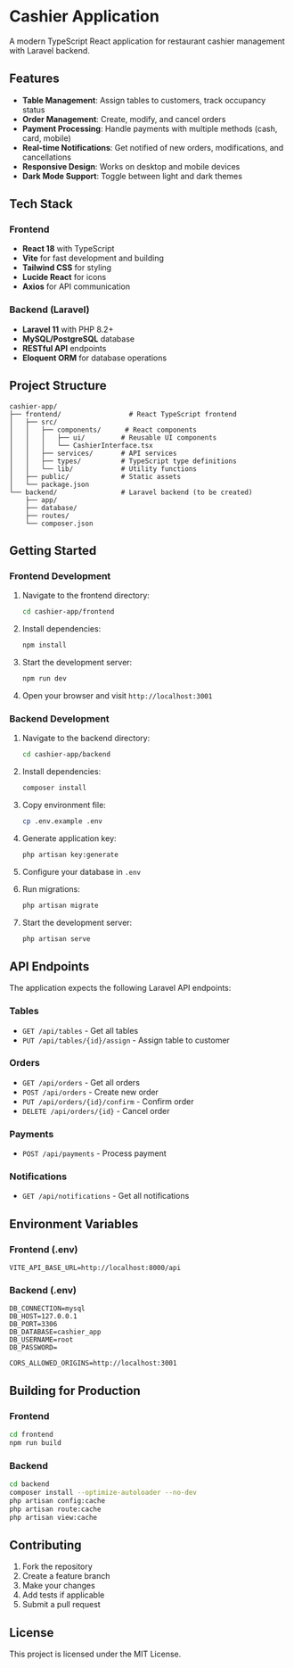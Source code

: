 # Cashier Application

A modern TypeScript React application for restaurant cashier management with Laravel backend.

## Features

- **Table Management**: Assign tables to customers, track occupancy status
- **Order Management**: Create, modify, and cancel orders
- **Payment Processing**: Handle payments with multiple methods (cash, card, mobile)
- **Real-time Notifications**: Get notified of new orders, modifications, and cancellations
- **Responsive Design**: Works on desktop and mobile devices
- **Dark Mode Support**: Toggle between light and dark themes

## Tech Stack

### Frontend
- **React 18** with TypeScript
- **Vite** for fast development and building
- **Tailwind CSS** for styling
- **Lucide React** for icons
- **Axios** for API communication

### Backend (Laravel)
- **Laravel 11** with PHP 8.2+
- **MySQL/PostgreSQL** database
- **RESTful API** endpoints
- **Eloquent ORM** for database operations

## Project Structure

```
cashier-app/
├── frontend/                 # React TypeScript frontend
│   ├── src/
│   │   ├── components/      # React components
│   │   │   ├── ui/         # Reusable UI components
│   │   │   └── CashierInterface.tsx
│   │   ├── services/       # API services
│   │   ├── types/          # TypeScript type definitions
│   │   └── lib/            # Utility functions
│   ├── public/             # Static assets
│   └── package.json
└── backend/                # Laravel backend (to be created)
    ├── app/
    ├── database/
    ├── routes/
    └── composer.json
```

## Getting Started

### Frontend Development

1. Navigate to the frontend directory:
   ```bash
   cd cashier-app/frontend
   ```

2. Install dependencies:
   ```bash
   npm install
   ```

3. Start the development server:
   ```bash
   npm run dev
   ```

4. Open your browser and visit `http://localhost:3001`

### Backend Development

1. Navigate to the backend directory:
   ```bash
   cd cashier-app/backend
   ```

2. Install dependencies:
   ```bash
   composer install
   ```

3. Copy environment file:
   ```bash
   cp .env.example .env
   ```

4. Generate application key:
   ```bash
   php artisan key:generate
   ```

5. Configure your database in `.env`

6. Run migrations:
   ```bash
   php artisan migrate
   ```

7. Start the development server:
   ```bash
   php artisan serve
   ```

## API Endpoints

The application expects the following Laravel API endpoints:

### Tables
- `GET /api/tables` - Get all tables
- `PUT /api/tables/{id}/assign` - Assign table to customer

### Orders
- `GET /api/orders` - Get all orders
- `POST /api/orders` - Create new order
- `PUT /api/orders/{id}/confirm` - Confirm order
- `DELETE /api/orders/{id}` - Cancel order

### Payments
- `POST /api/payments` - Process payment

### Notifications
- `GET /api/notifications` - Get all notifications

## Environment Variables

### Frontend (.env)
```
VITE_API_BASE_URL=http://localhost:8000/api
```

### Backend (.env)
```
DB_CONNECTION=mysql
DB_HOST=127.0.0.1
DB_PORT=3306
DB_DATABASE=cashier_app
DB_USERNAME=root
DB_PASSWORD=

CORS_ALLOWED_ORIGINS=http://localhost:3001
```

## Building for Production

### Frontend
```bash
cd frontend
npm run build
```

### Backend
```bash
cd backend
composer install --optimize-autoloader --no-dev
php artisan config:cache
php artisan route:cache
php artisan view:cache
```

## Contributing

1. Fork the repository
2. Create a feature branch
3. Make your changes
4. Add tests if applicable
5. Submit a pull request

## License

This project is licensed under the MIT License.
